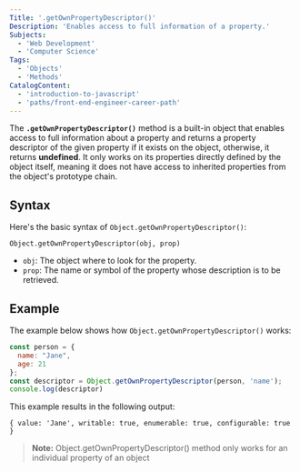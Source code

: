 ```yaml
---
Title: '.getOwnPropertyDescriptor()' 
Description: 'Enables access to full information of a property.' 
Subjects: 
  - 'Web Development'
  - 'Computer Science'  
Tags: 
  - 'Objects'
  - 'Methods'  
CatalogContent: 
  - 'introduction-to-javascript'
  - 'paths/front-end-engineer-career-path'
---
```


The **`.getOwnPropertyDescriptor()`** method is a built-in object that enables access to full information about a property and returns a property descriptor of the given property if it exists on the object, otherwise, it returns **undefined**. It only works on its properties directly defined by the object itself, meaning it does not have access to inherited properties from the object's prototype chain.

## Syntax

Here's the basic syntax of `Object.getOwnPropertyDescriptor()`:

```pseudo
Object.getOwnPropertyDescriptor(obj, prop)
```

- `obj`: The object where to look for the property.
- `prop`: The name or symbol of the property whose description is to be retrieved.

## Example

The example below shows how `Object.getOwnPropertyDescriptor()` works:

```JavaScript
const person = {
  name: "Jane",
  age: 21
};
const descriptor = Object.getOwnPropertyDescriptor(person, 'name');
console.log(descriptor)
```

This example results in the following output:

```shell
{ value: 'Jane', writable: true, enumerable: true, configurable: true }
```

> **Note:** Object.getOwnPropertyDescriptor() method only works for an individual property of an object
